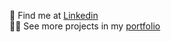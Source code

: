 📮 Find me at [Linkedin](https://www.linkedin.com/in/linusje)<br>🧑‍💻 See more projects in my [portfolio](https://erilinus.github.io/)
